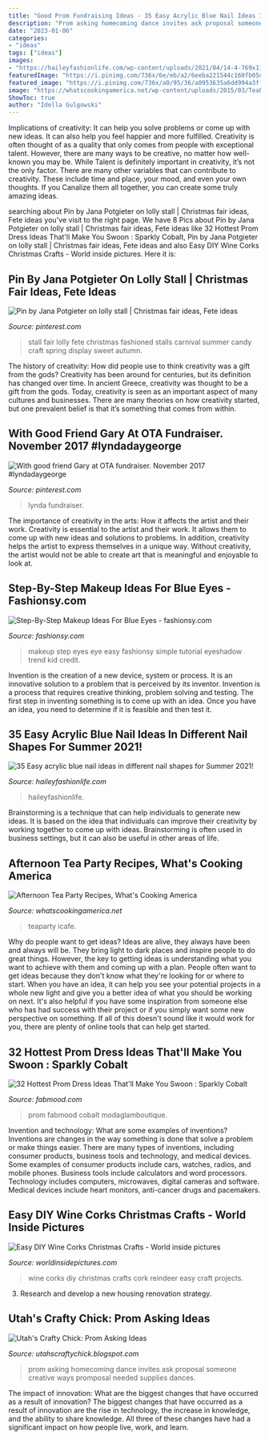 ```yaml
---
title: "Good Prom Fundraising Ideas - 35 Easy Acrylic Blue Nail Ideas In Different Nail Shapes For Summer 2021!"
description: "Prom asking homecoming dance invites ask proposal someone creative ways promposal needed supplies dances"
date: "2023-01-06"
categories:
- "ideas"
tags: ["ideas"]
images:
- "https://haileyfashionlife.com/wp-content/uploads/2021/04/14-4-769x1154.jpg"
featuredImage: "https://i.pinimg.com/736x/6e/eb/a2/6eeba221544c160fb05da6b6300b24b3--school-fair-fete-ideas.jpg"
featured_image: "https://i.pinimg.com/736x/a0/95/36/a0953635a6dd994a3ffc8de64df7d13c.jpg"
image: "https://whatscookingamerica.net/wp-content/uploads/2015/03/TeaParty-attendes3.jpg"
ShowToc: true
author: "Idella Gulgowski"
---
```



Implications of creativity: It can help you solve problems or come up with new ideas. It can also help you feel happier and more fulfilled.
Creativity is often thought of as a quality that only comes from people with exceptional talent. However, there are many ways to be creative, no matter how well-known you may be. While Talent is definitely important in creativity, it’s not the only factor. There are many other variables that can contribute to creativity. These include time and place, your mood, and even your own thoughts. If you Canalize them all together, you can create some truly amazing ideas.

	

		
searching about Pin by Jana Potgieter on lolly stall | Christmas fair ideas, Fete ideas you've visit to the right page. We have 8 Pics about Pin by Jana Potgieter on lolly stall | Christmas fair ideas, Fete ideas like 32 Hottest Prom Dress Ideas That&#039;ll Make You Swoon : Sparkly Cobalt, Pin by Jana Potgieter on lolly stall | Christmas fair ideas, Fete ideas and also Easy DIY Wine Corks Christmas Crafts - World inside pictures. Here it is:
		
    
## Pin By Jana Potgieter On Lolly Stall | Christmas Fair Ideas, Fete Ideas

<img loading=lazy src="https://i.pinimg.com/736x/6e/eb/a2/6eeba221544c160fb05da6b6300b24b3--school-fair-fete-ideas.jpg" onerror="this.onerror=null;this.src='https://tse4.mm.bing.net/th?id=OIP.WXpy2Zmc02uCSETvD_2zewHaLL&amp;pid=15.1';" alt="Pin by Jana Potgieter on lolly stall | Christmas fair ideas, Fete ideas">

_Source: pinterest.com_

>stall fair lolly fete christmas fashioned stalls carnival summer candy craft spring display sweet autumn. 

	

The history of creativity: How did people use to think creativity was a gift from the gods?
Creativity has been around for centuries, but its definition has changed over time. In ancient Greece, creativity was thought to be a gift from the gods. Today, creativity is seen as an important aspect of many cultures and businesses. There are many theories on how creativity started, but one prevalent belief is that it’s something that comes from within.

    
## With Good Friend Gary At OTA Fundraiser. November 2017 #lyndadaygeorge

<img loading=lazy src="https://i.pinimg.com/736x/a0/95/36/a0953635a6dd994a3ffc8de64df7d13c.jpg" onerror="this.onerror=null;this.src='https://tse3.mm.bing.net/th?id=OIP.YsYo6q_IuvKBEHHaQHQdiwHaHC&amp;pid=15.1';" alt="With good friend Gary at OTA fundraiser. November 2017 #lyndadaygeorge">

_Source: pinterest.com_

>lynda fundraiser. 

	

The importance of creativity in the arts: How it affects the artist and their work.
Creativity is essential to the artist and their work. It allows them to come up with new ideas and solutions to problems. In addition, creativity helps the artist to express themselves in a unique way. Without creativity, the artist would not be able to create art that is meaningful and enjoyable to look at.

    
## Step-By-Step Makeup Ideas For Blue Eyes - Fashionsy.com

<img loading=lazy src="http://fashionsy.com/wp-content/uploads/2014/12/image-172321-1-630x945.jpg" onerror="this.onerror=null;this.src='https://tse1.mm.bing.net/th?id=OIP.G-WXrE_5NgShC6khiq_8qQHaLH&amp;pid=15.1';" alt="Step-By-Step Makeup Ideas For Blue Eyes - fashionsy.com">

_Source: fashionsy.com_

>makeup step eyes eye easy fashionsy simple tutorial eyeshadow trend kid credit. 

	

Invention is the creation of a new device, system or process. It is an innovative solution to a problem that is perceived by its inventor. Invention is a process that requires creative thinking, problem solving and testing. The first step in inventing something is to come up with an idea. Once you have an idea, you need to determine if it is feasible and then test it.

    
## 35 Easy Acrylic Blue Nail Ideas In Different Nail Shapes For Summer 2021!

<img loading=lazy src="https://haileyfashionlife.com/wp-content/uploads/2021/04/14-4-769x1154.jpg" onerror="this.onerror=null;this.src='https://tse3.mm.bing.net/th?id=OIP._39BG0dWvMU0MIX-OaBjXgHaLH&amp;pid=15.1';" alt="35 Easy acrylic blue nail ideas in different nail shapes for Summer 2021!">

_Source: haileyfashionlife.com_

>haileyfashionlife. 

	

Brainstorming is a technique that can help individuals to generate new ideas. It is based on the idea that individuals can improve their creativity by working together to come up with ideas. Brainstorming is often used in business settings, but it can also be useful in other areas of life.

    
## Afternoon Tea Party Recipes, What&#039;s Cooking America

<img loading=lazy src="https://whatscookingamerica.net/wp-content/uploads/2015/03/TeaParty-attendes3.jpg" onerror="this.onerror=null;this.src='https://tse3.mm.bing.net/th?id=OIP.nPy8ua5yHKDEQw5f-zwWOwAAAA&amp;pid=15.1';" alt="Afternoon Tea Party Recipes, What&#039;s Cooking America">

_Source: whatscookingamerica.net_

>teaparty icafe. 

	

Why do people want to get ideas?
Ideas are alive, they always have been and always will be. They bring light to dark places and inspire people to do great things. However, the key to getting ideas is understanding what you want to achieve with them and coming up with a plan. 
People often want to get ideas because they don't know what they're looking for or where to start. When you have an idea, it can help you see your potential projects in a whole new light and give you a better idea of what you should be working on next. It's also helpful if you have some inspiration from someone else who has had success with their project or if you simply want some new perspective on something. If all of this doesn't sound like it would work for you, there are plenty of online tools that can help get started.

    
## 32 Hottest Prom Dress Ideas That&#039;ll Make You Swoon : Sparkly Cobalt

<img loading=lazy src="https://www.fabmood.com/inspiration/wp-content/uploads/2021/04/best-prom-dress-13-524x1024.jpg" onerror="this.onerror=null;this.src='https://tse1.mm.bing.net/th?id=OIP.edtZbbXZactCzlDJ5x21gwHaOe&amp;pid=15.1';" alt="32 Hottest Prom Dress Ideas That&#039;ll Make You Swoon : Sparkly Cobalt">

_Source: fabmood.com_

>prom fabmood cobalt modaglamboutique. 

	

Invention and technology: What are some examples of inventions?
Inventions are changes in the way something is done that solve a problem or make things easier. There are many types of inventions, including consumer products, business tools and technology, and medical devices. Some examples of consumer products include cars, watches, radios, and mobile phones. Business tools include calculators and word processors. Technology includes computers, microwaves, digital cameras and software. Medical devices include heart monitors, anti-cancer drugs and pacemakers.

    
## Easy DIY Wine Corks Christmas Crafts - World Inside Pictures

<img loading=lazy src="https://worldinsidepictures.com/wp-content/uploads/2018/12/20-Brilliant-DIY-Wine-Cork-Craft-Projects-for-Christmas-Decoration20.jpg" onerror="this.onerror=null;this.src='https://tse2.mm.bing.net/th?id=OIP.m5YVDgej1CdZxuDjs6nMmAHaLL&amp;pid=15.1';" alt="Easy DIY Wine Corks Christmas Crafts - World inside pictures">

_Source: worldinsidepictures.com_

>wine corks diy christmas crafts cork reindeer easy craft projects. 

	

3. Research and develop a new housing renovation strategy.

    
## Utah&#039;s Crafty Chick: Prom Asking Ideas

<img loading=lazy src="http://4.bp.blogspot.com/-uPWeGLEMCEA/TZ4bKg_hDwI/AAAAAAAAAMY/NhCm7bLDZFY/s1600/IMG_4692.JPG" onerror="this.onerror=null;this.src='https://tse4.mm.bing.net/th?id=OIP.5xNiUc33fy7On2av10PxSgHaJ6&amp;pid=15.1';" alt="Utah&#039;s Crafty Chick: Prom Asking Ideas">

_Source: utahscraftychick.blogspot.com_

>prom asking homecoming dance invites ask proposal someone creative ways promposal needed supplies dances. 

	

The impact of innovation: What are the biggest changes that have occurred as a result of innovation?
The biggest changes that have occurred as a result of innovation are the rise in technology, the increase in knowledge, and the ability to share knowledge. All three of these changes have had a significant impact on how people live, work, and learn.

